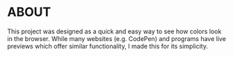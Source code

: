 # ABOUT

This project was designed as a quick and easy way to see how colors look in the browser. While many websites (e.g. CodePen) and programs have live previews which offer similar functionality, I made this for its simplicity. 

